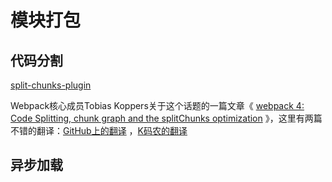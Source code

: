 # 模块打包

## 代码分割



[split-chunks-plugin]( https://webpack.docschina.org/plugins/split-chunks-plugin/)

Webpack核心成员Tobias Koppers关于这个话题的一篇文章《 [webpack 4: Code Splitting, chunk graph and the splitChunks optimization](https://medium.com/webpack/webpack-4-code-splitting-chunk-graph-and-the-splitchunks-optimization-be739a861366) 》，这里有两篇不错的翻译：[GitHub上的翻译](https://github.com/791045873/notes/issues/12) ，[K码农的翻译](http://kmanong.top/kmn/qxw/form/article?id=71187&cate=0) 

## 异步加载





[1]: https://awdr74100.github.io/2020-04-06-webpack-splitchunksplugin/	"Webpack 前端打包工具 - 使用 SplitChunksPlugin 抽離公用模組"
[2]: https://indepth.dev/posts/1490/webpack-an-in-depth-introduction-to-splitchunksplugin	"Webpack: An in-depth introduction to SplitChunksPlugin"
[3]: https://blog.logrocket.com/guide-performance-optimization-webpack/	"An in-depth guide to performance optimization with webpack"



